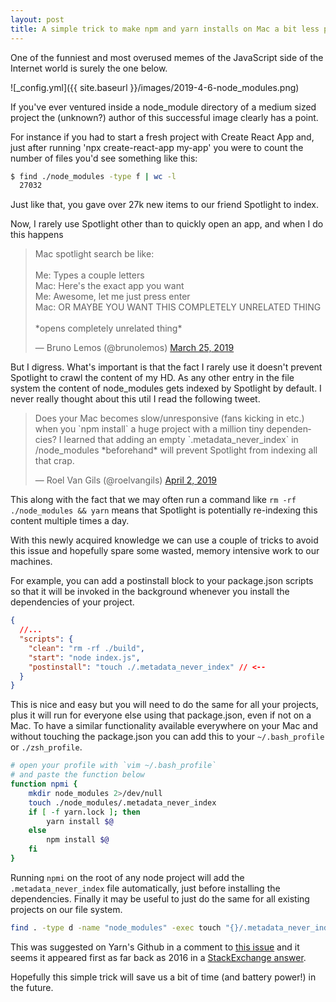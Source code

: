 ```yaml
---
layout: post
title: A simple trick to make npm and yarn installs on Mac a bit less painful
---
```


One of the funniest and most overused memes of the JavaScript side of the Internet world is surely the one below.

![_config.yml]({{ site.baseurl }}/images/2019-4-6-node_modules.png)

If you've ever ventured inside a node_module directory of a medium sized project the (unknown?) author of this successful image clearly has a point.

For instance if you had to start a fresh project with Create React App and, just after running 'npx create-react-app my-app' you were to count the number of files you'd see something like this:

```sh
$ find ./node_modules -type f | wc -l
  27032
```

Just like that, you gave over 27k new items to our friend Spotlight to index.

Now, I rarely use Spotlight other than to quickly open an app, and when I do this happens

<blockquote class="twitter-tweet" data-lang="en"><p lang="en" dir="ltr">Mac spotlight search be like:<br><br>Me: Types a couple letters<br>Mac: Here&#39;s the exact app you want<br>Me: Awesome, let me just press enter<br>Mac: OR MAYBE YOU WANT THIS COMPLETELY UNRELATED THING<br><br>*opens completely unrelated thing*</p>&mdash; Bruno Lemos (@brunolemos) <a href="https://twitter.com/brunolemos/status/1110316576157384704?ref_src=twsrc%5Etfw">March 25, 2019</a></blockquote>
<script async src="https://platform.twitter.com/widgets.js" charset="utf-8"></script>

But I digress.
What's important is that the fact I rarely use it doesn't prevent Spotlight to crawl the content of my HD.
As any other entry in the file system the content of node_modules gets indexed by Spotlight by default.
I never really thought about this util I read the following tweet.

<blockquote class="twitter-tweet" data-lang="en"><p lang="en" dir="ltr">Does your Mac becomes slow/unresponsive (fans kicking in etc.) when you `npm install` a huge project with a million tiny dependencies? I learned that adding an empty `.metadata_never_index` in /node_modules *beforehand* will prevent Spotlight from indexing all that crap.</p>&mdash; Roel Van Gils (@roelvangils) <a href="https://twitter.com/roelvangils/status/1113074439976075264?ref_src=twsrc%5Etfw">April 2, 2019</a></blockquote>
<script async src="https://platform.twitter.com/widgets.js" charset="utf-8"></script>

This along with the fact that we may often run a command like `rm -rf ./node_modules && yarn` means that Spotlight is potentially re-indexing this content multiple times a day.

With this newly acquired knowledge we can use a couple of tricks to avoid this issue and hopefully spare some wasted, memory intensive work to our machines.

For example, you can add a postinstall block to your package.json scripts so that it will be invoked in the background whenever you install the dependencies of your project.

```json
{
  //...
  "scripts": {
    "clean": "rm -rf ./build",
    "start": "node index.js",
    "postinstall": "touch ./.metadata_never_index" // <--
  }
}
```

This is nice and easy but you will need to do the same for all your projects, plus it will run for everyone else using that package.json, even if not on a Mac.
To have a similar functionality available everywhere on your Mac and without touching the package.json you can add this to your `~/.bash_profile` or `./zsh_profile`.

```sh
# open your profile with `vim ~/.bash_profile`
# and paste the function below
function npmi {
    mkdir node_modules 2>/dev/null
    touch ./node_modules/.metadata_never_index
    if [ -f yarn.lock ]; then
        yarn install $@
    else
        npm install $@
    fi
}
```

Running `npmi` on the root of any node project will add the `.metadata_never_index` file automatically, just before installing the dependencies.
Finally it may be useful to just do the same for all existing projects on our file system.

```sh
find . -type d -name "node_modules" -exec touch "{}/.metadata_never_index" \;
```

This was suggested on Yarn's Github in a comment to [this issue](https://github.com/yarnpkg/yarn/issues/6453#issuecomment-476048618) and it seems it appeared first as far back as 2016 in a [StackExchange answer](https://apple.stackexchange.com/a/258791/44487).

Hopefully this simple trick will save us a bit of time (and battery power!) in the future.


